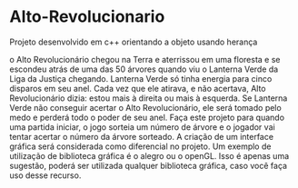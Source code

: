 # Alto-Revolucionario
Projeto desenvolvido em c++ orientando a objeto usando herança

o Alto Revolucionário chegou na Terra e aterrissou em uma floresta
e se escondeu atrás de uma das 50 árvores quando viu o Lanterna
Verde da Liga da Justiça chegando.
Lanterna Verde só tinha energia para cinco disparos em seu anel.
Cada vez que ele atirava, e não acertava, Alto Revolucionário dizia:
estou mais à direita ou mais à esquerda.
Se Lanterna Verde não conseguir acertar o Alto Revolucionário, ele
será tomado pelo medo e perderá todo o poder de seu anel.
Faça este projeto para quando uma partida iniciar, o jogo sorteia um
número de árvore e o jogador vai tentar acertar o número da árvore
sorteado.
A criação de um interface gráfica será considerada como diferencial
no projeto. Um exemplo de utilização de biblioteca gráfica é o alegro
ou o openGL. Isso é apenas uma sugestão, poderá ser utilizada
qualquer biblioteca gráfica, caso você faça uso desse recurso.
